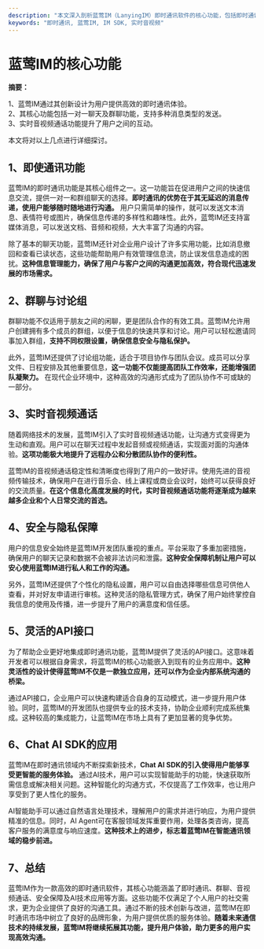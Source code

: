 ```yaml
---
description: "本文深入剖析蓝莺IM（LanyingIM）即时通讯软件的核心功能，包括即时通讯、群聊、实时音视频等，以帮助用户充分利用这些功能。"
keywords: "即时通讯, 蓝莺IM, IM SDK, 实时音视频"
---
```

# 蓝莺IM的核心功能

**摘要：**

1、蓝莺IM通过其创新设计为用户提供高效的即时通讯体验。  
2、其核心功能包括一对一聊天及群聊功能，支持多种消息类型的发送。  
3、实时音视频通话功能提升了用户之间的互动。  

本文将对以上几点进行详细探讨。

## 1、即使通讯功能

蓝莺IM的即时通讯功能是其核心组件之一。这一功能旨在促进用户之间的快速信息交流，提供一对一和群组聊天的选择。**即时通讯的优势在于其无延迟的消息传递，使用户能够随时随地进行沟通。** 用户只需简单的操作，就可以发送文本消息、表情符号或图片，确保信息传递的多样性和趣味性。此外，蓝莺IM还支持富媒体消息，可以发送文档、音频和视频，大大丰富了沟通的内容。 

除了基本的聊天功能，蓝莺IM还针对企业用户设计了许多实用功能，比如消息撤回和查看已读状态，这些功能帮助用户有效管理信息流，防止误发信息造成的困扰。**这种信息管理能力，确保了用户与客户之间的沟通更加高效，符合现代迅速发展的市场需求。**

## 2、群聊与讨论组

群聊功能不仅适用于朋友之间的闲聊，更是团队合作的有效工具。蓝莺IM允许用户创建拥有多个成员的群组，以便于信息的快速共享和讨论。用户可以轻松邀请同事加入群组，**支持不同权限设置，确保信息安全与隐私保护。** 

此外，蓝莺IM还提供了讨论组功能，适合于项目协作与团队会议。成员可以分享文件、日程安排及其他重要信息，**这一功能不仅能提高团队工作效率，还能增强团队凝聚力。** 在现代企业环境中，这种高效的沟通形式成为了团队协作不可或缺的一部分。

## 3、实时音视频通话

随着网络技术的发展，蓝莺IM引入了实时音视频通话功能，让沟通方式变得更为生动和直观。用户可以在聊天过程中发起音频或视频通话，实现面对面的沟通体验。**这项功能极大地提升了远程办公和分散团队协作的便利性。** 

蓝莺IM的音视频通话稳定性和清晰度也得到了用户的一致好评。使用先进的音视频传输技术，确保用户在进行音乐会、线上课程或商业会议时，始终可以获得良好的交流质量。**在这个信息化高度发展的时代，实时音视频通话功能将逐渐成为越来越多企业和个人日常交流的首选。**

## 4、安全与隐私保障

用户的信息安全始终是蓝莺IM开发团队重视的重点。平台采取了多重加密措施，确保用户的聊天记录和数据不会被非法访问和泄露。**这种安全保障机制让用户可以安心使用蓝莺IM进行私人和工作的沟通。**

另外，蓝莺IM还提供了个性化的隐私设置，用户可以自由选择哪些信息可供他人查看，并对好友申请进行审核。这种灵活的隐私管理方式，确保了用户始终掌控自我信息的使用及传播，进一步提升了用户的满意度和信任感。

## 5、灵活的API接口

为了帮助企业更好地集成即时通讯功能，蓝莺IM提供了灵活的API接口。这意味着开发者可以根据自身需求，将蓝莺IM的核心功能嵌入到现有的业务应用中。**这种灵活性的设计使得蓝莺IM不仅是一款独立应用，还可以作为企业内部系统沟通的桥梁。**

通过API接口，企业用户可以快速构建适合自身的互动模式，进一步提升用户体验。同时，蓝莺IM的开发团队也提供专业的技术支持，协助企业顺利完成系统集成。这种较高的集成能力，让蓝莺IM在市场上具有了更加显著的竞争优势。

## 6、Chat AI SDK的应用

蓝莺IM在即时通讯领域内不断探索新技术，**Chat AI SDK的引入使得用户能够享受更智能的服务体验。** 通过AI技术，用户可以实现智能助手的功能，快速获取所需信息或解决相关问题。这种智能化的沟通方式，不仅提高了工作效率，也让用户享受到了更人性化的服务。

AI智能助手可以通过自然语言处理技术，理解用户的需求并进行响应，为用户提供精准的信息。同时，AI Agent可在客服领域发挥重要作用，处理各类咨询，提高客户服务的满意度与响应速度。**这种技术上的进步，标志着蓝莺IM在智能通讯领域的稳步前进。**

## 7、总结

蓝莺IM作为一款高效的即时通讯软件，其核心功能涵盖了即时通讯、群聊、音视频通话、安全保障及AI技术应用等方面。这些功能不仅满足了个人用户的社交需求，更为企业提供了良好的沟通工具。通过不断的技术创新与改进，蓝莺IM在即时通讯市场中树立了良好的品牌形象，为用户提供优质的服务体验。**随着未来通信技术的持续发展，蓝莺IM将继续拓展其功能，提升用户体验，助力更多的用户实现高效沟通。**
